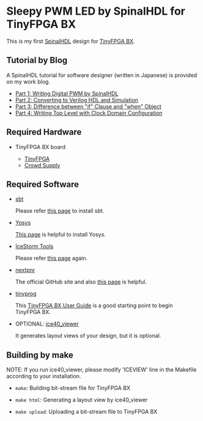 # Sleepy PWM LED by SpinalHDL for TinyFPGA BX

This is my first [SpinalHDL](https://github.com/SpinalHDL) design for
[TinyFPGA BX](https://tinyfpga.com/bx/guide.html).

## Tutorial by Blog

A SpinalHDL tutorial for software designer (written in Japanese) is provided
on my work blog.

- [Part 1: Writing Digital PWM by SpinalHDL](https://flogics.com/wp/ja/2019/12/software-designers-fpga-design-by-spinalhdl/)
- [Part 2: Converting to Verilog HDL and Simulation](https://flogics.com/wp/ja/2020/01/software-designers-fpga-design-by-spinalhdl-part2/)
- [Part 3: Difference between "if" Clause and "when" Object](https://flogics.com/wp/ja/2020/01/software-designers-fpga-design-by-spinalhdl-part3/)
- [Part 4: Writing Top Level with Clock Domain Configuration](https://flogics.com/wp/ja/2020/01/software-designers-fpga-design-by-spinalhdl-part4/)

## Required Hardware

- TinyFPGA BX board

  - [TinyFPGA](https://tinyfpga.com/)
  - [Crowd Supply](https://www.crowdsupply.com/tinyfpga/tinyfpga-bx)

## Required Software

- [sbt](https://www.scala-sbt.org/)

  Please refer
  [this page](https://spinalhdl.github.io/SpinalDoc/spinal_getting_started/)
  to install sbt.

- [Yosys](http://www.clifford.at/yosys/)

  [This page](http://www.clifford.at/icestorm/) is helpful to install Yosys.

- [IceStorm Tools](https://github.com/cliffordwolf/icestorm)

   Please refer [this page](http://www.clifford.at/icestorm/) again.

- [nextpnr](https://github.com/YosysHQ/nextpnr)

  The official GitHub site and also
  [this page](http://www.clifford.at/icestorm/) is helpful.

- [tinyprog](https://github.com/tinyfpga/TinyFPGA-Bootloader/tree/master/programmer)

  This [TinyFPGA BX User Guide](https://tinyfpga.com/bx/guide.html) is a
  good starting point to begin TinyFPGA BX.

- OPTIONAL: [ice40_viewer](https://github.com/knielsen/ice40_viewer)

  It generates layout views of your design, but it is optional.

## Building by make

NOTE: If you run ice40_viewer, please modify 'ICEVIEW' line in the Makefile
according to your installation.

- ```make```: Building bit-stream file for TinyFPGA BX

- ```make html```: Generating a layout view by ice40_viewer

- ```make upload```: Uploading a bit-stream file to TinyFPGA BX
